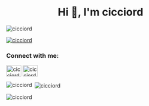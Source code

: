 <h1 align="center">Hi 👋, I'm cicciord</h1>
<p align="left"> <img src="https://komarev.com/ghpvc/?username=cicciord&label=Profile%20views&color=0e75b6&style=flat" alt="cicciord" /> </p>

<p align="left"> <a href="https://github.com/ryo-ma/github-profile-trophy"><img src="https://github-profile-trophy.vercel.app/?username=cicciord" alt="cicciord" /></a> </p>

<h3 align="left">Connect with me:</h3>
<p align="left">
<a href="https://twitter.com/cicciord" target="blank"><img align="center" src="https://raw.githubusercontent.com/rahuldkjain/github-profile-readme-generator/master/src/images/icons/Social/twitter.svg" alt="cicciord" height="30" width="40" /></a>
<a href="https://linkedin.com/in/cicciord" target="blank"><img align="center" src="https://raw.githubusercontent.com/rahuldkjain/github-profile-readme-generator/master/src/images/icons/Social/linked-in-alt.svg" alt="cicciord" height="30" width="40" /></a>
</p>

<p><img align="left" src="https://github-readme-stats.vercel.app/api/top-langs?username=cicciord&show_icons=true&locale=en&layout=compact" alt="cicciord" /></p>

<p>&nbsp;<img align="center" src="https://github-readme-stats.vercel.app/api?username=cicciord&show_icons=true&locale=en" alt="cicciord" /></p>

<p><img align="center" src="https://github-readme-streak-stats.herokuapp.com/?user=cicciord&" alt="cicciord" /></p>

